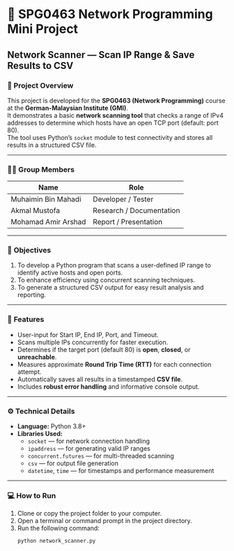 # 🧠 SPG0463 Network Programming Mini Project  
## Network Scanner — Scan IP Range & Save Results to CSV  

### 📘 Project Overview
This project is developed for the **SPG0463 (Network Programming)** course at the **German-Malaysian Institute (GMI)**.  
It demonstrates a basic **network scanning tool** that checks a range of IPv4 addresses to determine which hosts have an open TCP port (default: port 80).  
The tool uses Python’s `socket` module to test connectivity and stores all results in a structured CSV file.  

---

### 👨‍💻 **Group Members**
| Name | Role |
|------|------|
| Muhaimin Bin Mahadi | Developer / Tester |
| Akmal Mustofa | Research / Documentation |
| Mohamad Amir Arshad | Report / Presentation |

---

### 🎯 **Objectives**
1. To develop a Python program that scans a user-defined IP range to identify active hosts and open ports.  
2. To enhance efficiency using concurrent scanning techniques.  
3. To generate a structured CSV output for easy result analysis and reporting.  

---

### 🧩 **Features**
- User-input for Start IP, End IP, Port, and Timeout.  
- Scans multiple IPs concurrently for faster execution.  
- Determines if the target port (default 80) is **open**, **closed**, or **unreachable**.  
- Measures approximate **Round Trip Time (RTT)** for each connection attempt.  
- Automatically saves all results in a timestamped **CSV file**.  
- Includes **robust error handling** and informative console output.  

---

### ⚙️ **Technical Details**
- **Language:** Python 3.8+  
- **Libraries Used:**  
  - `socket` — for network connection handling  
  - `ipaddress` — for generating valid IP ranges  
  - `concurrent.futures` — for multi-threaded scanning  
  - `csv` — for output file generation  
  - `datetime`, `time` — for timestamps and performance measurement  

---

### 💻 **How to Run**
1. Clone or copy the project folder to your computer.  
2. Open a terminal or command prompt in the project directory.  
3. Run the following command:
   ```bash
   python network_scanner.py
